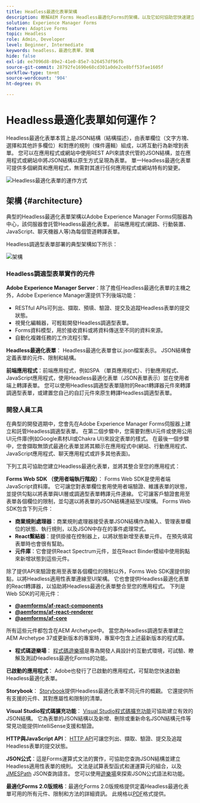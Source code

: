 ```yaml
---
title: Headless最適化表單架構
description: 瞭解AEM Forms Headless最適化Forms的架構，以及它如何協助您快速建立各種平台的表單。 本文提供Headless最適化Forms如何運作，以及如何將其與不同應用程式整合以簡化表單建立程式的深入分析。
solution: Experience Manager Forms
feature: Adaptive Forms
topic: Headless
role: Admin, Developer
level: Beginner, Intermediate
keywords: headless，最適化表單，架構
hide: false
exl-id: ee7096d8-89e2-41e0-85e7-b26457df96fb
source-git-commit: 28792fe1690e68cd301a0de2ce8bff53fae1605f
workflow-type: tm+mt
source-wordcount: '904'
ht-degree: 0%

---
```



# Headless最適化表單如何運作？

Headless最適化表單本質上是JSON結構（結構描述），由表單欄位（文字方塊、選擇和其他許多欄位）和對應的規則（條件邏輯）組成，以將互動行為新增到表單。 您可以在應用程式或網站中使用REST API來請求代管的JSON結構，並在應用程式或網站中將JSON結構以原生方式呈現為表單。 單一Headless最適化表單可提供多個網頁和應用程式，無需對其進行任何應用程式或網站特有的變更。

![Headless最適化表單的運作方式](/help/assets/how-headless-adaprive-forms-work.png)

## 架構 {#architecture}

典型的Headless最適化表單架構以Adobe Experience Manager Forms伺服器為中心，該伺服器會託管Headless最適化表單。 前端應用程式(網路、行動裝置、JavaScript、聊天機器人等)為每個管道轉譯表單。

Headless調適型表單部署的典型架構如下所示：

![架構](/help/assets/headless-af-architecture.png)

<!-- 

You can use the React renderer component shipped with Headless adaptive forms to render an Adaptive Form or build your own custom component to natively render a Headless Form in a website or an application or use any UI framework or programming language to build your own components to render your forms.

A typical Headless adaptive forms architecture constitutes an Adobe Experience Manager Server, JSON structure of forms, various frontend apps for channel-specific form renditions.

![Architecture](/help/assets/headless-af-architecture.png) -->

### Headless調適型表單實作的元件

**Adobe Experience Manager Server**：除了擔任Headless最適化表單的主機之外，Adobe Experience Manager還提供下列後端功能：

* RESTful APIs可列出、擷取、預填、驗證、提交及追蹤Headless表單的提交狀態。
* 視覺化編輯器，可輕鬆開發Headless調適型表單。
* Forms資料模型，用於接收資料或將資料傳送至不同的資料來源。
* 自動化複雜任務的工作流程引擎。

**Headless最適化表單**： Headless最適化表單會以.json檔案表示。 JSON結構會定義表單的元件、限制和結構。

**前端應用程式**：前端應用程式，例如SPA （單頁應用程式）、行動應用程式、JavaScript應用程式，使用Headless最適化表單（JSON表單表示）並在使用者端上轉譯表單。 您可以使用Headless調適型表單隨附的React轉譯器元件來轉譯調適型表單，或建置您自己的自訂元件來原生轉譯Headless調適型表單。

<!-- ### Understanding Headless adaptive forms definition -->



### 開發人員工具

在典型的開發週期中，您會先在Adobe Experience Manager Forms伺服器上建立和託管Headless調適型表單。 在第二個步驟中，您需要對應UI元件或使用公用UI元件庫(例如Google素材UI或Chakra UI)來設定表單的樣式。 在最後一個步驟中，您會擷取無頭式最適化表單並將其顯示在應用程式中(網站、行動應用程式、JavaScript應用程式、聊天應用程式或許多其他表面)。

下列工具可協助您建立Headless最適化表單，並將其整合至您的應用程式：

**Forms Web SDK （使用者端執行階段）**： Forms Web SDK是使用者端JavaScript資料庫。 它可讓您對表單欄位套用使用者端驗證、維護表單的狀態，並提供勾點以將表單與UI層或調適型表單轉譯元件連線。 它可讓客戶驗證套用至表單各個欄位的限制，並勾選以將表單的JSON結構連結至UI架構。 Forms Web SDK包含下列元件：

* **商業規則處理器**：商業規則處理器接受表單JSON結構作為輸入、管理表單欄位的狀態、執行規則，以及JSON中存在的事件處理常式。
* **React繫結器**：提供掛接在控制器上，以將狀態新增至表單元件。 在預先填寫表單時也會很有幫助。
* **元件庫**：它會提供React Spectrum元件，並在React Binder模組中使用鉤點來新增狀態到這些元件。

除了提供API來驗證套用至表單各個欄位的限制以外，Forms Web SDK還提供鉤點，以將Headless適用性表單連線至UI架構。 它也會提供Headless最適化表單的React轉譯器，以協助將Headless最適化表單整合至您的應用程式。 下列是Web SDK的可用元件：

* **[@aemforms/af-react-components](https://www.npmjs.com/package/@aemforms/af-react-components)**
* **[@aemforms/af-react-renderer](https://www.npmjs.com/package/@aemforms/af-react-renderer)**
* **[@aemforms/af-core](https://www.npmjs.com/package/@aemforms/af-core)**

所有這些元件都包含在AEM Archetype中。 當您為Headless調適型表單建立AEM Archetype 37或更新版本的專案時，專案中包含上述最新版本的程式庫。

* **程式碼遊樂場**： [程式碼遊樂場](https://experienceleague.adobe.com/landing/aem-headless-forms/developer/code.html?lang=zh-Hant)是專為開發人員設計的互動式環境，可試驗、瞭解及測試Headless最適化Forms的功能。

**已啟動的應用程式**： Adobe也發行了已啟動的應用程式，可幫助您快速啟動Headless最適化表單。

<!-- **View Library (UI Layer)**: A custom form application built in a front-end language. You can use react, Angular, Flutter, NPM, Vue.js, Ionic, BootStrap, or any other language to built front end. You can also use the Headless adaptive forms Super Component, provided out-of-the-box, inside a react application to render a Headless adaptive form. Headless adaptive forms super component makes use of OOTB react spectrum -based form components to render the Headless adaptive form. 

Core-Components: It enables use to render an Adaptive Form using JSON structure. It uses rule grammar to help create dynamic field interactions. The rule grammar is based on [JSON formula](http://github.com/adobe/json-formula/). You can develop your own renderer or embed the React based Adaptive Forms renderer, provided OOTB, in your front-end app to render the form. -->

**Storybook**： [Storybook](https://opensource.adobe.com/aem-forms-af-runtime/storybook/)提供Headless最適化表單不同元件的概觀。 它還提供所有支援的元件、其對應屬性和限制的清單。

**Visual Studio程式碼擴充功能**： [Visual Studio程式碼擴充功能](visual-studio-code-extension-for-headless-adaptive-forms.md)可協助建立有效的JSON結構。 它為表單的JSON結構以及新增、刪除或重新命名JSON結構元件等常見功能提供IntelliSense支援和驗證。

**HTTP與JavaScript API**： [HTTP API](https://opensource.adobe.com/aem-forms-af-runtime/api/)可讓您列出、擷取、驗證、提交及追蹤Headless表單的提交狀態。<!-- URL is 404!! [JS APIs](https://opensource.adobe.com/aem-forms-af-runtime/jsdocs/) helps you use Headless adaptive forms with any JavaScript based UI framework. -->

**JSON公式**：這是Forms運算式文法的實作，可協助您查詢JSON結構並建立Headless適用性表單的規則。 文法是試算表型函式和運運算元的組合，以及[JMESPath](https://jmespath.org/) JSON查詢語言。 您可以使用[遊樂場](https://opensource.adobe.com/json-formula/dist/index.html)來探索JSON公式語法和功能。

**最適化Forms 2.0版規格**：最適化Forms 2.0版規格提供定義Headless最適化表單可用的所有元件、限制和方法的詳細資訊。 此規格以[PDF](/help/assets/headless-adaptive-forms-specification.pdf)格式提供。

